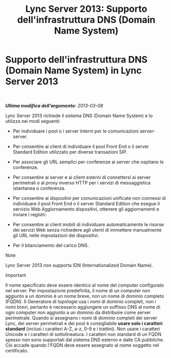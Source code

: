 ﻿---
title: "Lync Server 2013: Supporto dell'infrastruttura DNS (Domain Name System)"
TOCTitle: Supporto dell'infrastruttura DNS (Domain Name System)
ms:assetid: 37777c16-94ce-436d-b517-bcf53a564513
ms:mtpsurl: https://technet.microsoft.com/it-it/library/Gg425850(v=OCS.15)
ms:contentKeyID: 49300207
ms.date: 08/24/2015
mtps_version: v=OCS.15
ms.translationtype: HT
---

# Supporto dell'infrastruttura DNS (Domain Name System) in Lync Server 2013

 

_**Ultima modifica dell'argomento:** 2013-03-08_

Lync Server 2013 richiede il sistema DNS (Domain Name System) e lo utilizza nei modi seguenti:

  - Per individuare i pool o i server interni per le comunicazioni server-server.

  - Per consentire ai client di individuare il pool Front End o il server Standard Edition utilizzato per diverse transazioni SIP.

  - Per associare gli URL semplici per conferenze ai server che ospitano le conferenze.

  - Per consentire ai server e ai client esterni di connettersi ai server perimetrali o al proxy inverso HTTP per i servizi di messaggistica istantanea o conferenza.

  - Per consentire ai dispositivi per comunicazioni unificate non connessi di individuare il pool Front End o il server Standard Edition che esegue il servizio Web Aggiornamento dispositivi, ottenere gli aggiornamenti e inviare i registri.

  - Per consentire ai client mobili di individuare automaticamente le risorse dei servizi Web senza richiedere agli utenti di immettere manualmente gli URL nelle impostazioni dei dispositivi.

  - Per il bilanciamento del carico DNS.


> [!NOTE]
> Lync Server 2013 non supporta IDN (Internationalized Domain Name).



> [!IMPORTANT]  
> Il nome specificato deve essere identico al nome del computer configurato nel server. Per impostazione predefinita, il nome di un computer non aggiunto a un dominio è un nome breve, non un nome di dominio completo (FQDN). Il Generatore di topologie usa i nomi di dominio completi, non i nomi brevi, pertanto è necessario aggiungere un suffisso DNS al nome di ogni computer non aggiunto a un dominio da distribuire come server perimetrale. Quando si assegnano i nomi di dominio completi dei server Lync, dei server perimetrali e dei pool è consigliabile <strong>usare solo i caratteri standard</strong> (inclusi i caratteri A-Z, a-z, 0-9 e i trattini). Non usare i caratteri Unicode e i caratteri di sottolineatura. I caratteri non standard di un FQDN spesso non sono supportati dal sistema DNS esterno e dalle CA pubbliche. Ciò accade quando l'FQDN deve essere assegnato al nome soggetto nel certificato.

